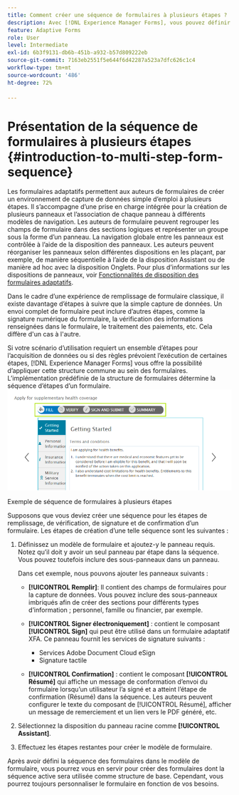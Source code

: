 ```yaml
---
title: Comment créer une séquence de formulaires à plusieurs étapes ?
description: Avec [!DNL Experience Manager Forms], vous pouvez définir une séquence de panneaux de formulaires pour que les utilisateurs puissent naviguer entre ceux-ci et remplir un formulaire adaptatif. Explorez ce thème en profondeur en prenant comme exemple un cas d’utilisation pour créer une séquence de formulaires à plusieurs étapes.
feature: Adaptive Forms
role: User
level: Intermediate
exl-id: 6b3f9131-db6b-451b-a932-b57d809222eb
source-git-commit: 7163eb2551f5e644f6d42287a523a7dfc626c1c4
workflow-type: tm+mt
source-wordcount: '486'
ht-degree: 72%

---
```


# Présentation de la séquence de formulaires à plusieurs étapes {#introduction-to-multi-step-form-sequence}

Les formulaires adaptatifs permettent aux auteurs de formulaires de créer un environnement de capture de données simple d’emploi à plusieurs étapes. Il s’accompagne d’une prise en charge intégrée pour la création de plusieurs panneaux et l’association de chaque panneau à différents modèles de navigation. Les auteurs de formulaire peuvent regrouper les champs de formulaire dans des sections logiques et représenter un groupe sous la forme d’un panneau. La navigation globale entre les panneaux est contrôlée à l’aide de la disposition des panneaux. Les auteurs peuvent réorganiser les panneaux selon différentes dispositions en les plaçant, par exemple, de manière séquentielle à l’aide de la disposition Assistant ou de manière ad hoc avec la disposition Onglets. Pour plus d’informations sur les dispositions de panneaux, voir [Fonctionnalités de disposition des formulaires adaptatifs](layout-capabilities-adaptive-forms.md).

Dans le cadre d’une expérience de remplissage de formulaire classique, il existe davantage d’étapes à suivre que la simple capture de données. Un envoi complet de formulaire peut inclure d’autres étapes, comme la signature numérique du formulaire, la vérification des informations renseignées dans le formulaire, le traitement des paiements, etc. Cela diffère d&#39;un cas à l&#39;autre.

Si votre scénario d’utilisation requiert un ensemble d’étapes pour l’acquisition de données ou si des règles prévoient l’exécution de certaines étapes, [!DNL Experience Manager Forms] vous offre la possibilité d’appliquer cette structure commune au sein des formulaires. L’implémentation prédéfinie de la structure de formulaires détermine la séquence d’étapes d’un formulaire. ![Exemple de séquence de formulaires à plusieurs étapes](assets/formpipeline.png)

Exemple de séquence de formulaires à plusieurs étapes

Supposons que vous deviez créer une séquence pour les étapes de remplissage, de vérification, de signature et de confirmation d’un formulaire. Les étapes de création d’une telle séquence sont les suivantes :

1. Définissez un modèle de formulaire et ajoutez-y le panneau requis. Notez qu’il doit y avoir un seul panneau par étape dans la séquence. Vous pouvez toutefois inclure des sous-panneaux dans un panneau.

   Dans cet exemple, nous pouvons ajouter les panneaux suivants :

   * **[!UICONTROL Remplir]**: Il contient des champs de formulaires pour la capture de données. Vous pouvez inclure des sous-panneaux imbriqués afin de créer des sections pour différents types d’information ; personnel, famille ou financier, par exemple.

   <!--* **[!UICONTROL Verify]**: It contains the **[!UICONTROL Verify]** component that can be used in an XFA-based Adaptive Form. It displays the information captured in the Fill panel in read-only mode for verification.-->


   * **[!UICONTROL Signer électroniquement]** : contient le composant **[!UICONTROL Sign]** qui peut être utilisé dans un formulaire adaptatif XFA. Ce panneau fournit les services de signature suivants :

      * Services Adobe Document Cloud eSign
      * Signature tactile
   * **[!UICONTROL Confirmation]** : contient le composant **[!UICONTROL Résumé]** qui affiche un message de conformation d’envoi du formulaire lorsqu’un utilisateur l’a signé et a atteint l’étape de confirmation (Résumé) dans la séquence. Les auteurs peuvent configurer le texte du composant de [!UICONTROL Résumé], afficher un message de remerciement et un lien vers le PDF généré, etc.



1. Sélectionnez la disposition du panneau racine comme **[!UICONTROL Assistant]**.
1. Effectuez les étapes restantes pour créer le modèle de formulaire. <!-- For more information, see [Creating a custom Adaptive Form template](custom-adaptive-forms-templates.md). -->

Après avoir défini la séquence des formulaires dans le modèle de formulaire, vous pourrez vous en servir pour créer des formulaires dont la séquence active sera utilisée comme structure de base. Cependant, vous pourrez toujours personnaliser le formulaire en fonction de vos besoins.
